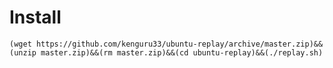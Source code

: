 # Install
```console
(wget https://github.com/kenguru33/ubuntu-replay/archive/master.zip)&&(unzip master.zip)&&(rm master.zip)&&(cd ubuntu-replay)&&(./replay.sh)
```
